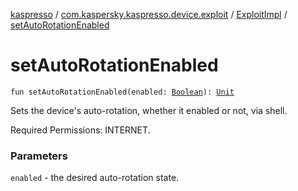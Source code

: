 [kaspresso](../../index.md) / [com.kaspersky.kaspresso.device.exploit](../index.md) / [ExploitImpl](index.md) / [setAutoRotationEnabled](./set-auto-rotation-enabled.md)

# setAutoRotationEnabled

`fun setAutoRotationEnabled(enabled: `[`Boolean`](https://kotlinlang.org/api/latest/jvm/stdlib/kotlin/-boolean/index.html)`): `[`Unit`](https://kotlinlang.org/api/latest/jvm/stdlib/kotlin/-unit/index.html)

Sets the device's auto-rotation, whether it enabled or not, via shell.

Required Permissions: INTERNET.

### Parameters

`enabled` - the desired auto-rotation state.